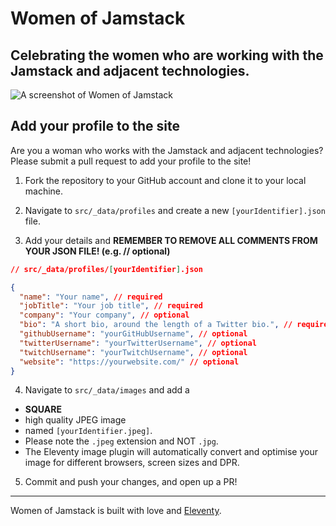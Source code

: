 # Women of Jamstack

## Celebrating the women who are working with the Jamstack and adjacent technologies.

![A screenshot of Women of Jamstack](screenshot.png)

## Add your profile to the site

Are you a woman who works with the Jamstack and adjacent technologies? Please submit a pull request to add your profile
to the site!

1. Fork the repository to your GitHub account and clone it to your local machine.

2. Navigate to `src/_data/profiles` and create a new `[yourIdentifier].json` file.

3. Add your details and **REMEMBER TO REMOVE ALL COMMENTS FROM YOUR JSON FILE! (e.g. // optional)**

```json
// src/_data/profiles/[yourIdentifier].json

{
  "name": "Your name", // required
  "jobTitle": "Your job title", // required
  "company": "Your company", // optional
  "bio": "A short bio, around the length of a Twitter bio.", // required
  "githubUsername": "yourGitHubUsername", // optional
  "twitterUsername": "yourTwitterUsername", // optional
  "twitchUsername": "yourTwitchUsername", // optional
  "website": "https://yourwebsite.com/" // optional
}
```

4. Navigate to `src/_data/images` and add a

- **SQUARE**
- high quality JPEG image
- named `[yourIdentifier.jpeg]`.
- Please note the `.jpeg` extension and NOT `.jpg`.
- The Eleventy image plugin will automatically convert and optimise your image for different browsers, screen sizes and
  DPR.

5. Commit and push your changes, and open up a PR!

---

Women of Jamstack is built with love and [Eleventy](https://www.11ty.dev/docs/).
